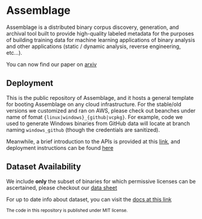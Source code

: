 # Assemblage

Assemblage is a distributed binary corpus discovery, generation, and archival tool built to provide high-quality labeled metadata for the purposes of building training data for machine learning applications of binary analysis and other applications (static / dynamic analysis, reverse engineering, etc...).  

You can now find our paper on [arxiv](https://arxiv.org/abs/2405.03991)  

## Deployment

This is the public repository of Assemblage, and it hosts a general template for booting Assemblage on any cloud infrastructure. For the stable/old versions we customized and ran on AWS, please check out beanches under name of fomat `{linux|windows}_{github|vcpkg}`. For example, code we used to generate Windows binaries from GitHub data will locate at branch naming `windows_github` (though the credentials are sanitized).

Meanwhile, a brief introduction to the APIs is provided at this [link](assemblage/README.md#workers-api-and-deployment), and deployment instructions can be found [here](https://assemblagedocs.readthedocs.io/en/latest/deployment.html)

## Dataset Availability

We include __only__ the subset of binaries for which permissive licenses can be ascertained, please checkout our [data sheet](https://assemblage-dataset.net/assets/total-datasheet.pdf)

For up to date info about dataset, you can visit the [docs at this link](https://assemblagedocs.readthedocs.io/en/latest/dataset.html)

<sub>The code in this repository is published under MIT license.</sub>

